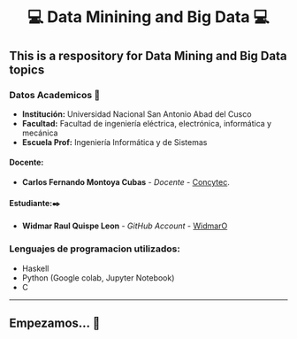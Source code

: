 # **<center> 💻 Data Minining and Big Data 💻 </center>**

## This is a respository for Data Mining and Big Data topics

### Datos Academicos 📖

- **Institución:** Universidad Nacional San Antonio Abad del Cusco
- **Facultad:** Facultad de ingeniería eléctrica, electrónica, informática y mecánica
- **Escuela Prof:** Ingeniería Informática y de Sistemas

#### Docente:

- **Carlos Fernando Montoya Cubas** - _Docente_ - [Concytec](http://dina.concytec.gob.pe/appDirectorioCTI/VerDatosInvestigador.do;jsessionid=0a57f731d8f19e91a96dd3446392?id_investigador=19358).

#### Estudiante:✒️

- **Widmar Raul Quispe Leon** - _GitHub Account_ - [WidmarO](https://github.com/WidmarO)

### Lenguajes de programacion utilizados:
- Haskell
- Python (Google colab, Jupyter Notebook)
- C

---

## Empezamos... 🚀

